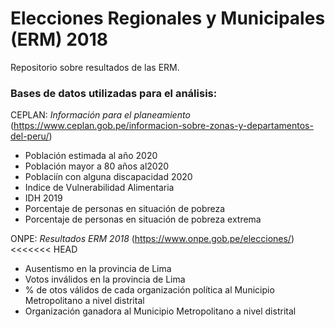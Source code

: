 
# Elecciones Regionales y Municipales (ERM) 2018

Repositorio sobre resultados de las ERM. 

### Bases de datos utilizadas para el análisis:

CEPLAN: *Información para el planeamiento* (<https://www.ceplan.gob.pe/informacion-sobre-zonas-y-departamentos-del-peru/>)

- Población estimada al año 2020
- Población mayor a 80 años al2020
- Poblaciín con alguna discapacidad 2020
- Indice de Vulnerabilidad Alimentaria
- IDH 2019
- Porcentaje de personas en situación de pobreza
- Porcentaje de personas en situación de pobreza extrema


ONPE: *Resultados ERM 2018* (<https://www.onpe.gob.pe/elecciones/>)
<<<<<<< HEAD

- Ausentismo en la provincia de Lima
- Votos inválidos en la provincia de Lima
- % de otos válidos de cada organización política al Municipio Metropolitano a nivel distrital
- Organización ganadora al Municipio Metropolitano a nivel distrital



